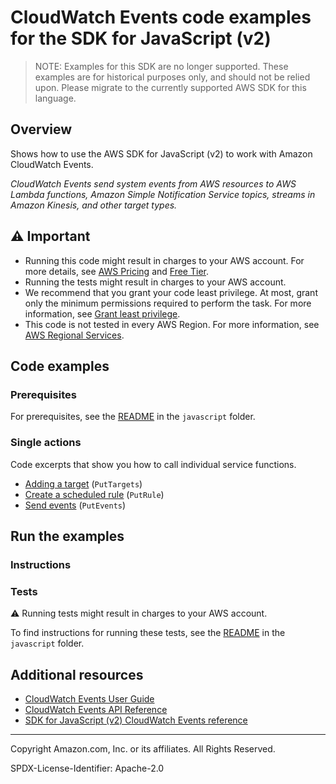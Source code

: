 # CloudWatch Events code examples for the SDK for JavaScript (v2)

> NOTE: Examples for this SDK are no longer supported.
> These examples are for historical purposes only, and should not be relied upon.
> Please migrate to the currently supported AWS SDK for this language.

## Overview

Shows how to use the AWS SDK for JavaScript (v2) to work with Amazon CloudWatch Events.

<!--custom.overview.start-->
<!--custom.overview.end-->

_CloudWatch Events send system events from AWS resources to AWS Lambda functions, Amazon Simple Notification Service topics, streams in Amazon Kinesis, and other target types._

## ⚠ Important

* Running this code might result in charges to your AWS account. For more details, see [AWS Pricing](https://aws.amazon.com/pricing/?aws-products-pricing.sort-by=item.additionalFields.productNameLowercase&aws-products-pricing.sort-order=asc&awsf.Free%20Tier%20Type=*all&awsf.tech-category=*all) and [Free Tier](https://aws.amazon.com/free/?all-free-tier.sort-by=item.additionalFields.SortRank&all-free-tier.sort-order=asc&awsf.Free%20Tier%20Types=*all&awsf.Free%20Tier%20Categories=*all).
* Running the tests might result in charges to your AWS account.
* We recommend that you grant your code least privilege. At most, grant only the minimum permissions required to perform the task. For more information, see [Grant least privilege](https://docs.aws.amazon.com/IAM/latest/UserGuide/best-practices.html#grant-least-privilege).
* This code is not tested in every AWS Region. For more information, see [AWS Regional Services](https://aws.amazon.com/about-aws/global-infrastructure/regional-product-services).

<!--custom.important.start-->
<!--custom.important.end-->

## Code examples

### Prerequisites

For prerequisites, see the [README](../../README.md#Prerequisites) in the `javascript` folder.


<!--custom.prerequisites.start-->
<!--custom.prerequisites.end-->

### Single actions

Code excerpts that show you how to call individual service functions.

- [Adding a target](cwe_puttargets.js#L28) (`PutTargets`)
- [Create a scheduled rule](cwe_putrule.js#L28) (`PutRule`)
- [Send events](cwe_putevents.js#L28) (`PutEvents`)


<!--custom.examples.start-->
<!--custom.examples.end-->

## Run the examples

### Instructions


<!--custom.instructions.start-->
<!--custom.instructions.end-->



### Tests

⚠ Running tests might result in charges to your AWS account.


To find instructions for running these tests, see the [README](../../README.md#Tests)
in the `javascript` folder.



<!--custom.tests.start-->
<!--custom.tests.end-->

## Additional resources

- [CloudWatch Events User Guide](https://docs.aws.amazon.com/AmazonCloudWatch/latest/events/WhatIsCloudWatchEvents.html)
- [CloudWatch Events API Reference](https://docs.aws.amazon.com/eventbridge/latest/APIReference/Welcome.html)
- [SDK for JavaScript (v2) CloudWatch Events reference](https://docs.aws.amazon.com/AWSJavaScriptSDK/latest/AWS/Cloudwatch-events.html)

<!--custom.resources.start-->
<!--custom.resources.end-->

---

Copyright Amazon.com, Inc. or its affiliates. All Rights Reserved.

SPDX-License-Identifier: Apache-2.0